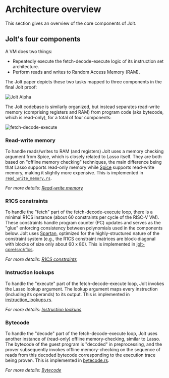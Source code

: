 # Architecture overview

This section gives an overview of the core components of Jolt.

## Jolt's four components

A VM does two things:

- Repeatedly execute the fetch-decode-execute logic of its instruction set architecture.
- Perform reads and writes to Random Access Memory (RAM).

The Jolt paper depicts these two tasks mapped to three components in the final Jolt proof:

![Jolt Alpha](../imgs/figure2.png)

The Jolt codebase is similarly organized, but instead separates read-write memory (comprising registers and RAM) from program code (aka bytecode, which is read-only), for a total of four components:

![fetch-decode-execute](../imgs/fetch_decode_execute.png)

### Read-write memory

To handle reads/writes to RAM (and registers) Jolt uses a memory checking argument from Spice, which is closely related to Lasso itself. They are both based on "offline memory checking" techniques, the main difference being that Lasso supports read-only memory while [Spice](https://eprint.iacr.org/2018/907.pdf) supports read-write memory, making it slightly more expensive. This is implemented in [`read_write_memory.rs`](https://github.com/a16z/jolt/blob/main/jolt-core/src/jolt/vm/read_write_memory.rs).

*For more details: [Read-write memory](./read_write_memory.md)*

### R1CS constraints

To handle the "fetch" part of the fetch-decode-execute loop, there is a minimal R1CS instance (about 60 constraints per cycle of the RISC-V VM). These constraints handle program counter (PC) updates and serves as the "glue" enforcing consistency between polynomials used in the components below. Jolt uses [Spartan](https://eprint.iacr.org/2019/550), optimized for the highly-structured nature of the constraint system (e.g., the R1CS constraint matrices are block-diagonal with blocks of size only about 60 x 80). This is implemented in [jolt-core/src/r1cs](https://github.com/a16z/jolt/tree/main/jolt-core/src/r1cs).

*For more details: [R1CS constraints](./r1cs_constraints.md)*

### Instruction lookups

To handle the "execute" part of the fetch-decode-execute loop, Jolt invokes the Lasso lookup argument. The lookup argument maps every instruction (including its operands) to its output. This is implemented in [instruction_lookups.rs](https://github.com/a16z/jolt/blob/main/jolt-core/src/jolt/vm/instruction_lookups.rs).

*For more details: [Instruction lookups](./instruction_lookups.md)*

### Bytecode

To handle the "decode" part of the fetch-decode-execute loop, Jolt uses another instance of (read-only) offline memory-checking, similar to Lasso. The bytecode of the guest program is "decoded" in preprocessing, and the prover subsequently invokes offline memory-checking on the sequence of reads from this decoded bytecode corresponding to the execution trace being proven. This is implemented in [bytecode.rs](https://github.com/a16z/jolt/blob/main/jolt-core/src/jolt/vm/bytecode.rs).

*For more details: [Bytecode](./bytecode.md)*
